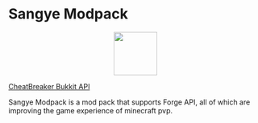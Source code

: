 # Sangye Modpack
<p align="center">
    <a href="http://comdo.lolime.cn"><img src="https://s1.ax1x.com/2022/10/26/xWvlH1.png" width="86" height="86"></a>
</p>

<a class="Link--primary" data-analytics-event="{&quot;category&quot;:&quot;Wiki&quot;,&quot;action&quot;:&quot;toc_click&quot;,&quot;label&quot;:null}" href="/Offline-CheatBreaker/Bukkit-API/wiki#cheatbreaker-bukkit-api">CheatBreaker Bukkit API</a>

Sangye Modpack is a mod pack that supports Forge API, all of which are improving the game experience of minecraft pvp.
